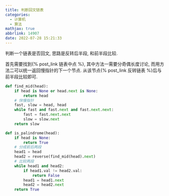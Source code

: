 ```yaml
---
title: 判断回文链表
categories:
  - 计算机
  - 算法
mathjax: true
abbrlink: 14907
date: 2022-07-28 15:21:33
---
```

判断一个链表是否回文, 思路是反转后半段, 和前半段比较.

<!--more-->

首先需要找到{% post_link 链表中点 %}, 其中方法一需要分奇偶长度讨论, 而用方法二可以统一返回慢指针的下一个节点. 从该节点{% post_link 反转链表 %}后与前半段比较即可.

```python
def find_mid(head):
    if head is None or head.next is None:
        return head
    # 快慢指针
    fast, slow = head, head
    while fast and fast.next and fast.next.next:
        fast = fast.next.next
        slow = slow.next
    return slow

def is_palindrome(head):
    if head is None:
        return True
    # 分成前后两段
    head1 = head
    head2 = reverse(find_mid(head).next)
    # 比较两段
    while head1 and head2:
        if head1.val != head2.val:
            return False
        head1 = head1.next
        head2 = head2.next
    return True
```